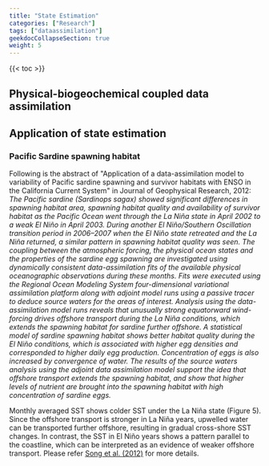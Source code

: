 ```yaml
---
title: "State Estimation"
categories: ["Research"]
tags: ["dataassimilation"]
geekdocCollapseSection: true
weight: 5
---
```


{{< toc >}}


## Physical-biogeochemical coupled data assimilation

## Application of state estimation
### Pacific Sardine spawning habitat

Following is the abstract of "Application of a data-assimilation model to variability of Pacific sardine spawning and survivor habitats with ENSO in the California Current System" in Journal of Geophysical Research, 2012:  
*The Pacific sardine (Sardinops sagax) showed significant differences in spawning habitat area, spawning habitat quality and availability of survivor habitat as the Pacific Ocean went through the La Niña state in April 2002 to a weak El Niño in April 2003. During another El Niño/Southern Oscillation transition period in 2006–2007 when the El Niño state retreated and the La Niña returned, a similar pattern in spawning habitat quality was seen. The coupling between the atmospheric forcing, the physical ocean states and the properties of the sardine egg spawning are investigated using dynamically consistent data-assimilation fits of the available physical oceanographic observations during these months. Fits were executed using the Regional Ocean Modeling System four-dimensional variational assimilation platform along with adjoint model runs using a passive tracer to deduce source waters for the areas of interest. Analysis using the data-assimilation model runs reveals that unusually strong equatorward wind-forcing drives offshore transport during the La Niña conditions, which extends the spawning habitat for sardine further offshore. A statistical model of sardine spawning habitat shows better habitat quality during the El Niño conditions, which is associated with higher egg densities and corresponded to higher daily egg production. Concentration of eggs is also increased by convergence of water. The results of the source waters analysis using the adjoint data assimilation model support the idea that offshore transport extends the spawning habitat, and show that higher levels of nutrient are brought into the spawning habitat with high concentration of sardine eggs.*  

Monthly averaged SST shows colder SST under the La Niña state (Figure 5). Since the offshore transport is stronger in La Niña years, upwelled water can be transported further offshore, resulting in gradual cross-shore SST changes. In contrast, the SST in El Niño years shows a pattern parallel to the coastline, which can be interpreted as an evidence of weaker offshore transport. Please refer [<U>Song et al. (2012)</U>](http://horizon.ucsd.edu/miller/download/Sardine_physics/Sardine_physics.pdf) for more details.
